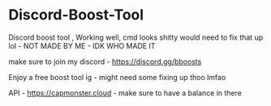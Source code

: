 # Discord-Boost-Tool
Discord boost tool , Working well, cmd looks shitty would need to fix that up lol - NOT MADE BY ME - IDK WHO MADE IT

make sure to join my discord - https://discord.gg/bboosts 

Enjoy a free boost tool ig - might need some fixing up thoo lmfao

API - https://capmonster.cloud - make sure to have a balance in there
